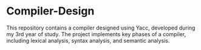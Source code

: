 # Compiler-Design
This repository contains a compiler designed using Yacc, developed during my 3rd year of study. The project implements key phases of a compiler, including lexical analysis, syntax analysis, and semantic analysis.
